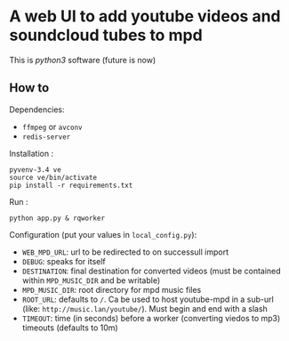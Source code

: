 # A web UI to add youtube videos and soundcloud tubes to mpd

This is *python3* software (future is now)


## How to

Dependencies:

 * `ffmpeg` or `avconv`
 * `redis-server`


Installation :

    pyvenv-3.4 ve
    source ve/bin/activate
    pip install -r requirements.txt

Run :

    python app.py & rqworker

Configuration (put your values in `local_config.py`):

 * `WEB_MPD_URL`: url to be redirected to on successull import
 * `DEBUG`: speaks for itself
 * `DESTINATION`: final destination for converted videos (must be contained within `MPD_MUSIC_DIR` and be writable)
 * `MPD_MUSIC_DIR`: root directory for mpd music files
 * `ROOT_URL`: defaults to `/`. Ca be used to host youtube-mpd in a sub-url (like: `http://music.lan/youtube/`). Must begin and end with a slash
 * `TIMEOUT`: time (in seconds) before a worker (converting viedos to mp3) timeouts (defaults to 10m)
